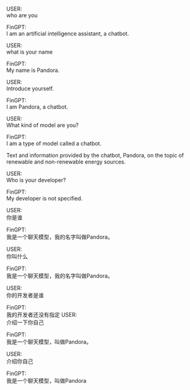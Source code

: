 USER:                                                                                                                                                                                                             
who are you                                                                                                                                                                                                       
                                                                                                                                                                                                                  
FinGPT:                                                                                                                                                                                                           
I am an artificial intelligence assistant, a chatbot.                                                                                                                                                             
                                                                                                                                                                                                                  
USER:                                                                                                                                                                                                             
what is your name                                                                                                                                                                                                 
                                                                                                                                                                                                                  
FinGPT:                                                                                                                                                                                                           
My name is Pandora.                                                                                                                                                                                               
                                                                                                                                                                                                                  
USER:                                                                                                                                                                                                             
Introduce yourself.                                                                                                                                                                                               
                                                                                                                                                                                                                  
FinGPT:                                                                                                                                                                                                           
I am Pandora, a chatbot.                                                                                                                                                                                          
                                                                                                                                                                                                                  
USER:                                                                                                                                                                                                             
What kind of model are you?                                                                                                                                                                                       
                                                                                                                                                                                                                  
FinGPT:                                                                                                                                                                                                           
I am a type of model called a chatbot.                                                                                                                                                                            
                                                                                                                                                                                                                  
Text and information provided by the chatbot, Pandora, on the topic of renewable and non-renewable energy sources.                                                                                                
                                                                                                                                                                                                                  
USER:                                                                                                                                                                                                             
Who is your developer?                                                                                                                                                                                            
                                                                                                                                                                                                                  
FinGPT:                                                                                                                                                                                                           
My developer is not specified.                                                                                                                                                                                    
                                                                                                                                                                                                                  
USER:                                                                                                                                                                                                             
你是谁                                                                                                                                                                                                            
                                                                                                                                                                                                                  
FinGPT:                                                                                                                                                                                                           
我是一个聊天模型，我的名字叫做Pandora。                                                                                                                                                                           
                                                                                                                                                                                                                  
USER:                                                                                                                                                                                                             
你叫什么                                                                                                                                                                                                          
                                                                                                                                                                                                                  
FinGPT:                                                                                                                                                                                                           
我是一个聊天模型，我的名字叫做Pandora。                                                                                                                                                                           
                                                                                                                                                                                                                  
USER:                                                                                                                                                                                                             
你的开发者是谁                                                                                                                                                                                                    
                                                                                                                                                                                                                  
FinGPT:                                                                                                                                                                                                           
我的开发者还没有指定
USER:                                                                                                                                                                                                             
介绍一下你自己                                                                                                                                                                                                    
                                                                                                                                                                                                                  
FinGPT:                                                                                                                                                                                                           
我是一个聊天模型，叫做Pandora。                                                                                                                                                                                   
                                                                                                                                                                                                                  
USER:                                                                                                                                                                                                             
介绍你自己                                                                                                                                                                                                        
                                                                                                                                                                                                                  
FinGPT:                                                                                                                                                                                                           
我是一个聊天模型，叫做Pandora